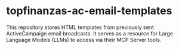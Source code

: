 # topfinanzas-ac-email-templates
This repository stores HTML templates from previously sent ActiveCampaign email broadcasts. It serves as a resource for Large Language Models (LLMs) to access via their MCP Server tools.
